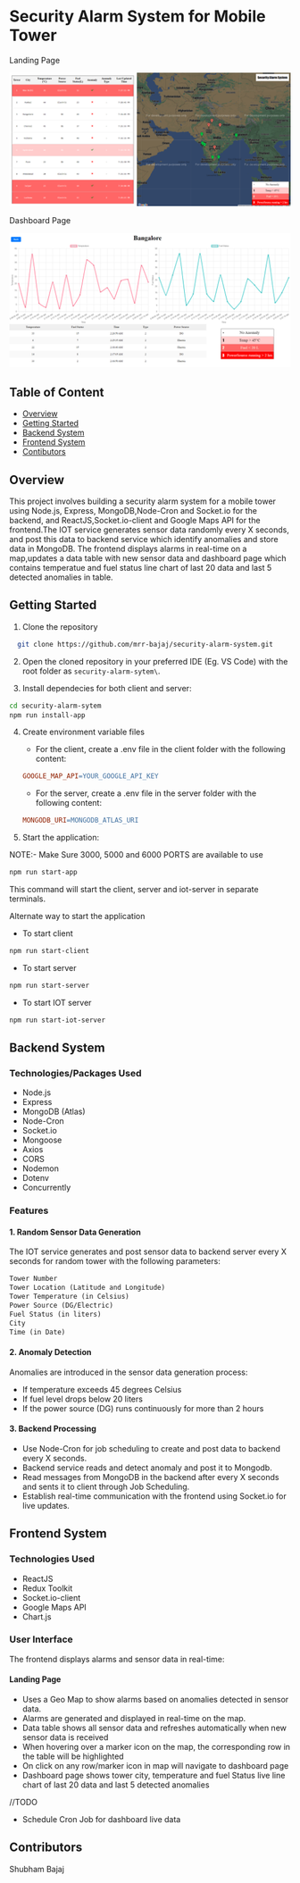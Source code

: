 # Security Alarm System for Mobile Tower

Landing Page

![Landing Page](./assets/landing.png)

Dashboard Page

![Dashboard Page](./assets/dashboard.png)

## Table of Content

- [Overview](#Overview)
- [Getting Started](#getting-started)
- [Backend System](#backend-system)
- [Frontend System](#frontend-system)
- [Contibutors](#contributors)

## Overview

This project involves building a security alarm system for a mobile tower using Node.js, Express, MongoDB,Node-Cron and Socket.io for the backend, and ReactJS,Socket.io-client and Google Maps API for the frontend.The IOT service generates sensor data randomly every X seconds, and post this data to backend service which identify anomalies and store data in MongoDB. The frontend displays alarms in real-time on a map,updates a data table with new sensor data and dashboard page which contains temperatue and fuel status line chart of last 20 data and last 5 detected anomalies in table.

## Getting Started

1. Clone the repository

```bash
  git clone https://github.com/mrr-bajaj/security-alarm-system.git
```

2. Open the cloned repository in your preferred IDE (Eg. VS Code) with the root folder as `security-alarm-sytem\`.

3. Install dependecies for both client and server:

```bash
cd security-alarm-sytem
npm run install-app
```

4. Create environment variable files

   - For the client, create a .env file in the client folder with the following content:

   ```makefile
   GOOGLE_MAP_API=YOUR_GOOGLE_API_KEY
   ```

   - For the server, create a .env file in the server folder with the following content:

   ```makefile
   MONGODB_URI=MONGODB_ATLAS_URI
   ```

5. Start the application:

NOTE:- Make Sure 3000, 5000 and 6000 PORTS are available to use

```bash
npm run start-app
```

This command will start the client, server and iot-server in separate terminals.

Alternate way to start the application

- To start client

```bash
npm run start-client
```

- To start server

```bash
npm run start-server
```

- To start IOT server

```bash
npm run start-iot-server
```

## Backend System

### Technologies/Packages Used

- Node.js
- Express
- MongoDB (Atlas)
- Node-Cron
- Socket.io
- Mongoose
- Axios
- CORS
- Nodemon
- Dotenv
- Concurrently

### Features

#### 1. Random Sensor Data Generation

The IOT service generates and post sensor data to backend server every X seconds for random tower with the following parameters:

```
Tower Number
Tower Location (Latitude and Longitude)
Tower Temperature (in Celsius)
Power Source (DG/Electric)
Fuel Status (in liters)
City
Time (in Date)
```

#### 2. Anomaly Detection

Anomalies are introduced in the sensor data generation process:

- If temperature exceeds 45 degrees Celsius
- If fuel level drops below 20 liters
- If the power source (DG) runs continuously for more than 2 hours

#### 3. Backend Processing

- Use Node-Cron for job scheduling to create and post data to backend every X seconds.
- Backend service reads and detect anomaly and post it to Mongodb.
- Read messages from MongoDB in the backend after every X seconds and sents it to client through Job Scheduling.
- Establish real-time communication with the frontend using Socket.io for live updates.

## Frontend System

### Technologies Used

- ReactJS
- Redux Toolkit
- Socket.io-client
- Google Maps API
- Chart.js

### User Interface

The frontend displays alarms and sensor data in real-time:

#### Landing Page

- Uses a Geo Map to show alarms based on anomalies detected in sensor data.
- Alarms are generated and displayed in real-time on the map.
- Data table shows all sensor data and refreshes automatically when new sensor data is received
- When hovering over a marker icon on the map, the corresponding row in the table will be highlighted
- On click on any row/marker icon in map will navigate to dashboard page
- Dashboard page shows tower city, temperature and fuel Status live line chart of last 20 data and last 5 detected anomalies

//TODO
- Schedule Cron Job for dashboard live data

## Contributors

Shubham Bajaj
